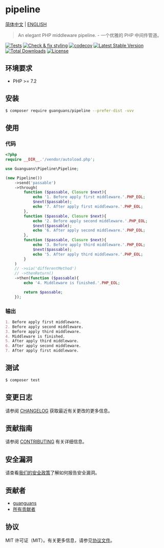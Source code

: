 # pipeline

[简体中文](README-CN.md) | [ENGLISH](README.md)

> An elegant PHP middleware pipeline. - 一个优雅的 PHP 中间件管道。

[![Tests](https://github.com/guanguans/pipeline/workflows/Tests/badge.svg)](https://github.com/guanguans/pipeline/actions)
[![Check & fix styling](https://github.com/guanguans/pipeline/workflows/Check%20&%20fix%20styling/badge.svg)](https://github.com/guanguans/pipeline/actions)
[![codecov](https://codecov.io/gh/guanguans/pipeline/branch/main/graph/badge.svg?token=URGFAWS6S4)](https://codecov.io/gh/guanguans/pipeline)
[![Latest Stable Version](https://poser.pugx.org/guanguans/pipeline/v)](//packagist.org/packages/guanguans/pipeline)
[![Total Downloads](https://poser.pugx.org/guanguans/pipeline/downloads)](//packagist.org/packages/guanguans/pipeline)
[![License](https://poser.pugx.org/guanguans/pipeline/license)](//packagist.org/packages/guanguans/pipeline)

## 环境要求

* PHP >= 7.2

## 安装

```bash
$ composer require guanguans/pipeline --prefer-dist -vvv
```

## 使用

### 代码

```php
<?php
require __DIR__.'/vendor/autoload.php';

use Guanguans\Pipeline\Pipeline;

(new Pipeline())
    ->send('passable')
    ->through(
        function ($passable, Closure $next){
            echo '1. Before apply first middleware.'.PHP_EOL;
            $next($passable);
            echo '7. After apply first middleware.'.PHP_EOL;
        },
        function ($passable, Closure $next){
            echo '2. Before apply second middleware.'.PHP_EOL;
            $next($passable);
            echo '6. After apply second middleware.'.PHP_EOL;
        },
        function ($passable, Closure $next){
            echo '3. Before apply third middleware.'.PHP_EOL;
            $next($passable);
            echo '5. After apply third middleware.'.PHP_EOL;
        }
    )
    // ->via('differentMethod')
    // ->thenReturn()
    ->then(function ($passable){
        echo '4. Middleware is finished.'.PHP_EOL;

        return $passable;
    });
```

### 输出

```md
1. Before apply first middleware.
2. Before apply second middleware.
3. Before apply third middleware.
4. Middleware is finished.
5. After apply third middleware.
6. After apply second middleware.
7. After apply first middleware.
```

## 测试

```bash
$ composer test
```

## 变更日志

请参阅 [CHANGELOG](CHANGELOG.md) 获取最近有关更改的更多信息。

## 贡献指南

请参阅 [CONTRIBUTING](.github/CONTRIBUTING.md) 有关详细信息。

## 安全漏洞

请查看[我们的安全政策](../../security/policy)了解如何报告安全漏洞。

## 贡献者

* [guanguans](https://github.com/guanguans)
* [所有贡献者](../../contributors)

## 协议

MIT 许可证（MIT）。有关更多信息，请参见[协议文件](LICENSE)。
